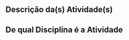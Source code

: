 ## Descrição da(s) Atividade(s)

<!-- Descreva o que a Atividade faz. -->

<!-- Se possível, adicione uma imagem ou vídeo para poder ver a atividade realizada -->

## De qual Disciplina é a Atividade

<!--
- [ ] Documentação do repositório e processos de CI/CD
- [ ] Técnicas de Programação I
- [ ] Técnicas de Programação II
- [ ] Dispositivos Móveis I
- [ ] Dispositivos Móveis II
- [ ] Desenvolvimento Web II
- [ ] Desenvolvimento Web III
- [ ] Computação em Nuvem I
- [ ] Aprendizado de Máquina
- [ ] Entrega Contínua
-->
